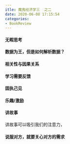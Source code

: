 ```yaml
---
itle: 魔鬼经济学三  之二 
date: 2020-06-08 17:15:54
categories:
- BookReview
---
```

#### 无暇思考
#### 数据为王，但是如何解析数据？
#### 相关性与因果关系
#### 学习需要反馈
#### 固执己见
#### 乐趣/激励
#### 讲故事
讲故事可以吸引我们的注意力，
#### 说服对方，就要关心对方的需求

